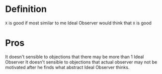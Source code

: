 # Definition

`X` is good if most similar to me Ideal Observer would think that `X` is good

# Pros

It doesn't sensible to objections that there may be more than 1 Ideal Observer
It doesn't sensible to objections that actual observer may not be motivated after he finds what abstract Ideal Observer thinks.
